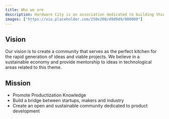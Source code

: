 ```yaml
---
title: Who we are
description: Hardware City is an association dedicated to building things with people.
images: ["https://via.placeholder.com/250x200/d9d9d9/000000"]
---
```


## Vision

[//]: # (A nossa visão é criar uma comunidade que seja a cozinha perfeita para a rápida criação de ideias e projectos viáveis.)
[//]: # (Acreditamos numa economia sustentável e prestamos mentoria a ideias nas áreas tecnológicas relacionadas com esse tema.)
Our vision is to create a community that serves as the perfect kitchen for the rapid generation of ideas and viable projects.
We believe in a sustainable economy and provide mentorship to ideas in technological areas related to this theme.


## Mission

[//]: # (- Promoção do conhecimento de produtização)
[//]: # (- Aproximar e dinamizar a interação entre makers, startups e a indústria)
[//]: # (- Criar uma comunidade aberta e sustentável dedicada a desenvolvimento de produto)

- Promote Productization Knowledge
- Build a bridge between startups, makers and industry
- Create an open and sustainable community dedicated to product development
